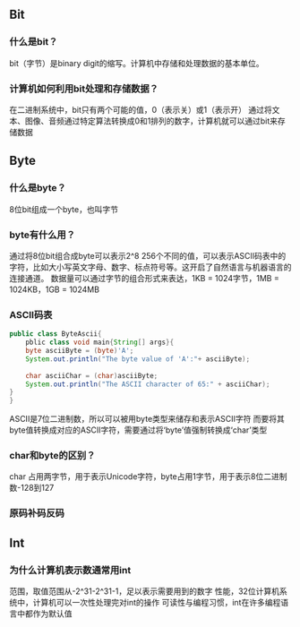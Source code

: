 ## Bit
### 什么是bit？
bit（字节）是binary digit的缩写。计算机中存储和处理数据的基本单位。

### 计算机如何利用bit处理和存储数据？
在二进制系统中，bit只有两个可能的值，0（表示关）或1（表示开）
通过将文本、图像、音频通过特定算法转换成0和1排列的数字，计算机就可以通过bit来存储数据


## Byte
### 什么是byte？
8位bit组成一个byte，也叫字节
### byte有什么用？
通过将8位bit组合成byte可以表示2^8 256个不同的值，可以表示ASCII码表中的字符，比如大小写英文字母、数字、标点符号等。这开启了自然语言与机器语言的连接通道。
数据量可以通过字节的组合形式来表达，1KB = 1024字节，1MB = 1024KB，1GB = 1024MB

### ASCII码表

```java
public class ByteAscii{
	pblic class void main{String[] args}{
	byte asciiByte = (byte)'A';
	System.out.println("The byte value of 'A':"+ asciiByte);
	
	char asciiChar = (char)asciiByte;
	System.out.println("The ASCII character of 65:" + asciiChar);
}
}
```
ASCII是7位二进制数，所以可以被用byte类型来储存和表示ASCII字符
而要将其byte值转换成对应的ASCII字符，需要通过将‘byte’值强制转换成‘char’类型

### char和byte的区别？
char 占用两字节，用于表示Unicode字符，byte占用1字节，用于表示8位二进制数-128到127
### 原码补码反码

## Int
### 为什么计算机表示数通常用int
范围，取值范围从-2^31-2^31-1，足以表示需要用到的数字
性能，32位计算机系统中，计算机可以一次性处理完对int的操作
可读性与编程习惯，int在许多编程语言中都作为默认值


